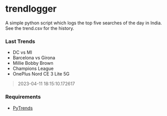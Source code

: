 # trendlogger
A simple python script which logs the top five searches of the day in India.<br>See the trend.csv for the history.<br>

<!-- Last Trends -->
### Last Trends
* DC vs MI
* Barcelona vs Girona
* Millie Bobby Brown
* Champions League
* OnePlus Nord CE 3 Lite 5G
> 2023-04-11 18:15:10.172617

<!-- Requirements -->
### Requirements
* [PyTrends](https://github.com/dreyco676/pytrends)
